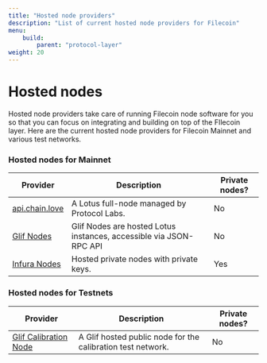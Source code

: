 ```yaml
---
title: "Hosted node providers"
description: "List of current hosted node providers for Filecoin"
menu:
    build:
        parent: "protocol-layer"
weight: 20
---
```


# Hosted nodes

Hosted node providers take care of running Filecoin node software for you so that you can focus on integrating and building on top of the FIlecoin layer. Here are the current hosted node providers for Filecoin Mainnet and various test networks.

### Hosted nodes for Mainnet

|Provider|Description|Private nodes?|
|---|---|---|
|[api.chain.love](api.chain.love)|A Lotus full-node managed by Protocol Labs.|No|
|[Glif Nodes](https://api.node.glif.io/)|Glif Nodes are hosted Lotus instances, accessible via JSON-RPC API|No|
|[Infura Nodes](https://docs.infura.io/infura/networks/filecoin)|Hosted private nodes with private keys.|Yes|

### Hosted nodes for Testnets

|Provider|Description|Private nodes?|
|---|---|---|
|[Glif Calibration Node](https://calibration.node.glif.io/rpc/v)|A Glif hosted public node for the calibration test network.|No|
